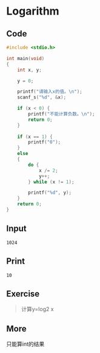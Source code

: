 # Logarithm

## Code

```c
#include <stdio.h>

int main(void)
{
	int x, y;

	y = 0;

	printf("请输入x的值。\n");
	scanf_s("%d", &x);

	if (x < 0) {
		printf("不能计算负数。\n");
		return 0;
	}
	
	if (x == 1) {
		printf("0");
	}
	else 
	{
		do {
			x /= 2;
			y++;
		} while (x != 1);

		printf("%d", y);
	}
	return 0;
}
```

## Input

`1024`

## Print

`10`

## Exercise

>  计算y=log2 x

## More

只能算int的结果